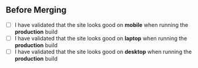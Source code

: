 ## Before Merging

- [ ] I have validated that the site looks good on **mobile** when running the **production** build
- [ ] I have validated that the site looks good on **laptop** when running the **production** build
- [ ] I have validated that the site looks good on **desktop** when running the **production** build
